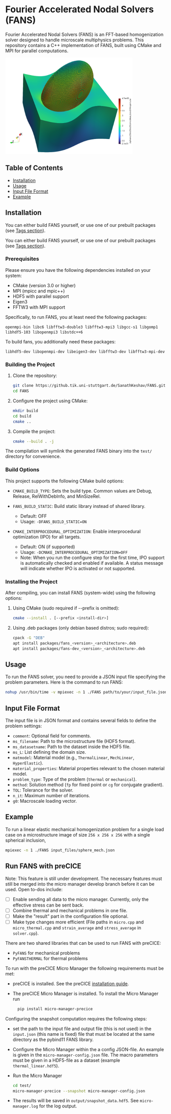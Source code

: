 # Fourier Accelerated Nodal Solvers (FANS)

Fourier Accelerated Nodal Solvers (FANS) is an FFT-based homogenization solver designed to handle microscale multiphysics problems. This repository contains a C++ implementation of FANS, built using CMake and MPI for parallel computations.

<img src="test/FANS_example.png" alt="Example Image" width="400" height="300">

## Table of Contents

- [Installation](#installation)
- [Usage](#usage)
- [Input File Format](#input-file-format)
- [Example](#example)

## Installation
You can either build FANS yourself, or use one of our prebuilt packages (see [Tags section](https://github.tik.uni-stuttgart.de/DAE/FANS/tags)).

You can either build FANS yourself, or use one of our prebuilt packages (see [Tags section](https://github.tik.uni-stuttgart.de/DAE/FANS/tags)).

### Prerequisites

Please ensure you have the following dependencies installed on your system:

- CMake (version 3.0 or higher)
- MPI (mpicc and mpic++)
- HDF5 with parallel support
- Eigen3
- FFTW3 with MPI support

Specifically, to run FANS, you at least need the following packages:
```
openmpi-bin libc6 libfftw3-double3 libfftw3-mpi3 libgcc-s1 libgomp1 libhdf5-103 libopenmpi3 libstdc++6
```
To build fans, you additionally need these packages:
```
libhdf5-dev libopenmpi-dev libeigen3-dev libfftw3-dev libfftw3-mpi-dev
```

### Building the Project

1. Clone the repository:

    ```sh
    git clone https://github.tik.uni-stuttgart.de/SanathKeshav/FANS.git
    cd FANS
    ```

2. Configure the project using CMake:

    ```sh
    mkdir build
    cd build
    cmake ..
    ```

3. Compile the project:
    ```sh
    cmake --build . -j
    ```
The compilation will symlink the generated FANS binary into the `test/` directory for convenience.

### Build Options
This project supports the following CMake build options:

- `CMAKE_BUILD_TYPE`: Sets the build type. Common values are Debug, Release, RelWithDebInfo, and MinSizeRel.

- `FANS_BUILD_STATIC`: Build static library instead of shared library.
  - Default: OFF
  - Usage: `-DFANS_BUILD_STATIC=ON`

- `CMAKE_INTERPROCEDURAL_OPTIMIZATION`: Enable interprocedural optimization (IPO) for all targets.
  - Default: ON (if supported)
  - Usage: `-DCMAKE_INTERPROCEDURAL_OPTIMIZATION=OFF`
  - Note: When you run the configure step for the first time, IPO support is automatically checked and enabled if available. A status message will indicate whether IPO is activated or not supported.

### Installing the Project
After compiling, you can install FANS (system-wide) using the following options:

1. Using CMake (sudo required if --prefix is omitted):
    ```sh
    cmake --install . [--prefix <install-dir>]
    ```
2. Using .deb packages (only debian based distros; sudo required):
    ```sh
    cpack -G "DEB"
    apt install packages/fans_<version>_<architecture>.deb
    apt install packages/fans-dev_<version>_<architecture>.deb
    ```

## Usage

To run the FANS solver, you need to provide a JSON input file specifying the problem parameters. Here is the command to run FANS:

```sh
nohup /usr/bin/time -v mpiexec -n 1 ./FANS path/to/your/input_file.json &
```

## Input File Format

The input file is in JSON format and contains several fields to define the problem settings:

- `comment`: Optional field for comments.
- `ms_filename`: Path to the microstructure file (HDF5 format).
- `ms_datasetname`: Path to the dataset inside the HDF5 file.
- `ms_L`: List defining the domain size.
- `matmodel`: Material model (e.g., `ThermalLinear`, `MechLinear`, `HyperElastic`).
- `material_properties`: Material properties relevant to the chosen material model.
- `problem_type`: Type of the problem (`thermal` or `mechanical`).
- `method`: Solution method (`fp` for fixed point or `cg` for conjugate gradient).
- `TOL`: Tolerance for the solver.
- `n_it`: Maximum number of iterations.
- `g0`: Macroscale loading vector.

## Example

To run a linear elastic mechanical homogenization problem for a single load case on a microstructure image of size `256 x 256 x 256` with a single spherical inclusion,

```sh
mpiexec -n 1 ./FANS input_files/sphere_mech.json
```

## Run FANS with preCICE

Note: This feature is still under development. The necessary features must still be merged into the micro manager develop branch before it can be used. Open to-dos include:

- [ ] Enable sending all data to the micro manager. Currently, only the effective stress can be sent back.
- [ ] Combine thermal and mechanical problems in one file.
- [ ] Make the "result" part in the configuration file optional.
- [ ] Make type changes more efficient (File paths in `micro.cpp` and `micro_thermal.cpp` and `strain_average` and `stress_average` in `solver.cpp`).

There are two shared libraries that can be used to run FANS with preCICE:

- `PyFANS` for mechanical problems
- `PyFANSTHERMAL` for thermal problems

To run with the preCICE Micro Manager the following requirements must be met:

- preCICE is installed. See the preCICE [installation guide](https://precice.org/installation.html).
- The preCICE Micro Manager is installed. To install the Micro Manager run

  ```bash
    pip install micro-manager-precice
  ```

Configuring the snapshot computation requires the following steps:

- set the path to the input file and output file (this is not used) in the `input.json` (this name is fixed) file that must be located at the same directory as the pybind11 FANS library.
- Configure the Micro Manager within the a config JSON-file. An example is given in the `micro-manager-config.json` file. The macro parameters must be given in a HDF5-file as a dataset (example `thermal_linear.hdf5`).
- Run the Micro Manager

  ```bash
  cd test/
  micro-manager-precice --snapshot micro-manager-config.json
  ```

- The results will be saved in `output/snapshot_data.hdf5`. See `micro-manager.log` for the log output.
